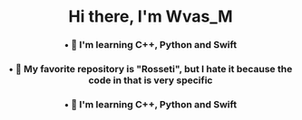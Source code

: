 
<div id="header" align="center">
    <h1>Hi there, I'm Wvas_M</h1>
    <h3>• 🦐 I'm learning C++, Python and Swift</h3>
    <h3>• 🥑 My favorite repository is "Rosseti", but I hate it because the code in that is very specific</h3>
    <h3>• 🦐 I'm learning C++, Python and Swift</h3>
</div>
